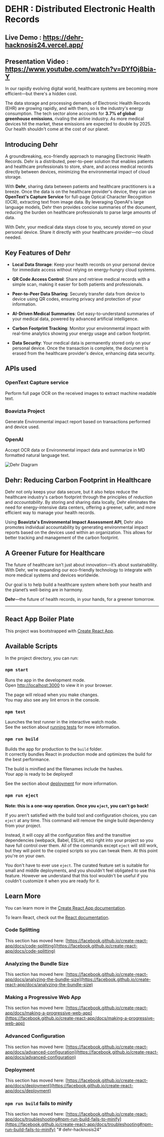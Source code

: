 # DEHR : Distributed Electronic Health Records

## Live Demo : https://dehr-hacknosis24.vercel.app/
## Presentation Video : https://www.youtube.com/watch?v=DYfOj8bia-Y

In our rapidly evolving digital world, healthcare systems are becoming more efficient—but there's a hidden cost.

The data storage and processing demands of Electronic Health Records (EHR) are growing rapidly, and with them, so is the industry's energy consumption. The tech sector alone accounts for **3.7% of global greenhouse emissions**, rivaling the airline industry. As more medical devices hit the market, these emissions are expected to double by 2025. Our health shouldn't come at the cost of our planet.

## Introducing Dehr

A groundbreaking, eco-friendly approach to managing Electronic Health Records. Dehr is a distributed, peer-to-peer solution that enables patients and healthcare professionals to store, share, and access medical records directly between devices, minimizing the environmental impact of cloud storage.

With **Dehr**, sharing data between patients and healthcare practitioners is a breeze. Once the data is on the healthcare provider's device, they can use **OpenText's Capture Service** for full-page Optical Character Recognition (OCR), extracting text from image data. By leveraging OpenAI's large language models, Dehr then provides concise summaries of the document, reducing the burden on healthcare professionals to parse large amounts of data.

With Dehr, your medical data stays close to you, securely stored on your personal device. Share it directly with your healthcare provider—no cloud needed.

## Key Features of Dehr

- **Local Data Storage**: Keep your health records on your personal device for immediate access without relying on energy-hungry cloud systems.
  
- **QR Code Access Control**: Share and retrieve medical records with a simple scan, making it easier for both patients and professionals.

- **Peer-to-Peer Data Sharing**: Securely transfer data from device to device using QR codes, ensuring privacy and protection of your information.

- **AI-Driven Medical Summaries**: Get easy-to-understand summaries of your medical data, powered by advanced artificial intelligence.

- **Carbon Footprint Tracking**: Monitor your environmental impact with real-time analytics showing your energy usage and carbon footprint.

- **Data Security**: Your medical data is permanently stored only on your personal device. Once the transaction is complete, the document is erased from the healthcare provider's device, enhancing data security.

## APIs used

### OpenText Capture service
Perform full page OCR on the received images to extract machine readable text.

### Boavizta Project
Generate Environmental impact report based on transactions performed and device used.

### OpenAI
Accept OCR data or Environmental impact data and summarize in MD formatted natural language text.

![Dehr Diagram](https://raw.githubusercontent.com/cenentury0941/Pictures/main/block.png)

## Dehr: Reducing Carbon Footprint in Healthcare

Dehr not only keeps your data secure, but it also helps reduce the healthcare industry's carbon footprint through the principles of *reduction* and *accountability*. By storing and sharing data locally, Dehr eliminates the need for energy-intensive data centers, offering a greener, safer, and more efficient way to manage your health records.

Using **Boavizta's Environmental Impact Assessment API**, Dehr also promotes individual accountability by generating environmental impact reports based on the devices used within an organization. This allows for better tracking and management of the carbon footprint.

## A Greener Future for Healthcare

The future of healthcare isn’t just about innovation—it’s about sustainability. With Dehr, we’re expanding our eco-friendly technology to integrate with more medical systems and devices worldwide.

Our goal is to help build a healthcare system where both your health and the planet’s well-being are in harmony.

**Dehr**—the future of health records, in your hands, for a greener tomorrow.

-----------------------

## React App Boiler Plate

This project was bootstrapped with [Create React App](https://github.com/facebook/create-react-app).

## Available Scripts

In the project directory, you can run:

### `npm start`

Runs the app in the development mode.\
Open [http://localhost:3000](http://localhost:3000) to view it in your browser.

The page will reload when you make changes.\
You may also see any lint errors in the console.

### `npm test`

Launches the test runner in the interactive watch mode.\
See the section about [running tests](https://facebook.github.io/create-react-app/docs/running-tests) for more information.

### `npm run build`

Builds the app for production to the `build` folder.\
It correctly bundles React in production mode and optimizes the build for the best performance.

The build is minified and the filenames include the hashes.\
Your app is ready to be deployed!

See the section about [deployment](https://facebook.github.io/create-react-app/docs/deployment) for more information.

### `npm run eject`

**Note: this is a one-way operation. Once you `eject`, you can't go back!**

If you aren't satisfied with the build tool and configuration choices, you can `eject` at any time. This command will remove the single build dependency from your project.

Instead, it will copy all the configuration files and the transitive dependencies (webpack, Babel, ESLint, etc) right into your project so you have full control over them. All of the commands except `eject` will still work, but they will point to the copied scripts so you can tweak them. At this point you're on your own.

You don't have to ever use `eject`. The curated feature set is suitable for small and middle deployments, and you shouldn't feel obligated to use this feature. However we understand that this tool wouldn't be useful if you couldn't customize it when you are ready for it.

## Learn More

You can learn more in the [Create React App documentation](https://facebook.github.io/create-react-app/docs/getting-started).

To learn React, check out the [React documentation](https://reactjs.org/).

### Code Splitting

This section has moved here: [https://facebook.github.io/create-react-app/docs/code-splitting](https://facebook.github.io/create-react-app/docs/code-splitting)

### Analyzing the Bundle Size

This section has moved here: [https://facebook.github.io/create-react-app/docs/analyzing-the-bundle-size](https://facebook.github.io/create-react-app/docs/analyzing-the-bundle-size)

### Making a Progressive Web App

This section has moved here: [https://facebook.github.io/create-react-app/docs/making-a-progressive-web-app](https://facebook.github.io/create-react-app/docs/making-a-progressive-web-app)

### Advanced Configuration

This section has moved here: [https://facebook.github.io/create-react-app/docs/advanced-configuration](https://facebook.github.io/create-react-app/docs/advanced-configuration)

### Deployment

This section has moved here: [https://facebook.github.io/create-react-app/docs/deployment](https://facebook.github.io/create-react-app/docs/deployment)

### `npm run build` fails to minify

This section has moved here: [https://facebook.github.io/create-react-app/docs/troubleshooting#npm-run-build-fails-to-minify](https://facebook.github.io/create-react-app/docs/troubleshooting#npm-run-build-fails-to-minify)
"# dehr-hacknosis24" 
